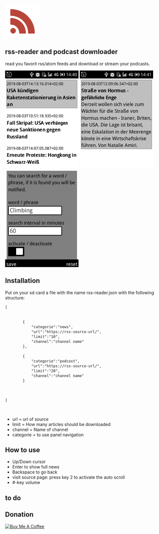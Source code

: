 ![logo](/images/logo.png) 

## rss-reader and podcast downloader

read you favorit rss/atom feeds and download or stream your podcasts.

![image-1](/images/image-1.png)
![image-2](/images/image-2.png)
![image-3](/images/image-3.png)


## Installation

Put on your sd card a file with the name rss-reader.json with the following structure:


```
[
	
		
		{
			"categorie":"news",
			"url":"https://rss-source-url/",
			"limit":"10",
			"channel":"channel name"
		},

		{
			"categorie":"podcast",
			"url":"https://rss-source-url/",
			"limit":"20",
			"channel":"channel name"
		}

	
	
]



```
+ url = url of source
+ limit = How many articles should be downloaded
+ channel = Name of channel
+ categorie = to use panel navigation


## How to use

+ Up/Down cursor
+ Enter to show full news
+ Backspace to go back
+ visit source page: press key 2 to activate the auto scroll
+ #-key volume

## to do

## Donation


<a href="https://www.buymeacoffee.com/vj6Q8lR" target="_blank"><img src="https://cdn.buymeacoffee.com/buttons/lato-orange.png" alt="Buy Me A Coffee" style="height: 25px !important;width: 108px !important;" ></a>
